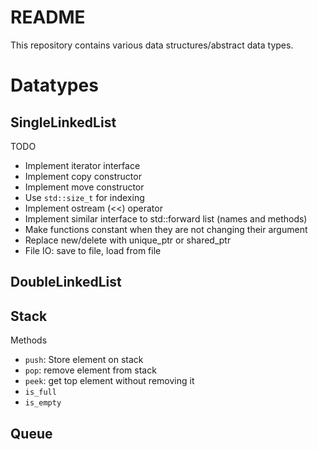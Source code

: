 # README #

This repository contains various data structures/abstract data types.

# Datatypes

## SingleLinkedList

TODO
  * Implement iterator interface
  * Implement copy constructor
  * Implement move constructor
  * Use `std::size_t` for indexing
  * Implement ostream (<<) operator
  * Implement similar interface to std::forward list (names and methods)
  * Make functions constant when they are not changing their argument
  * Replace new/delete with unique_ptr or shared_ptr
  * File IO: save to file, load from file

## DoubleLinkedList

## Stack

Methods
  * `push`: Store element on stack
  * `pop`: remove element from stack
  * `peek`: get top element without removing it
  * `is_full`
  * `is_empty`

## Queue
